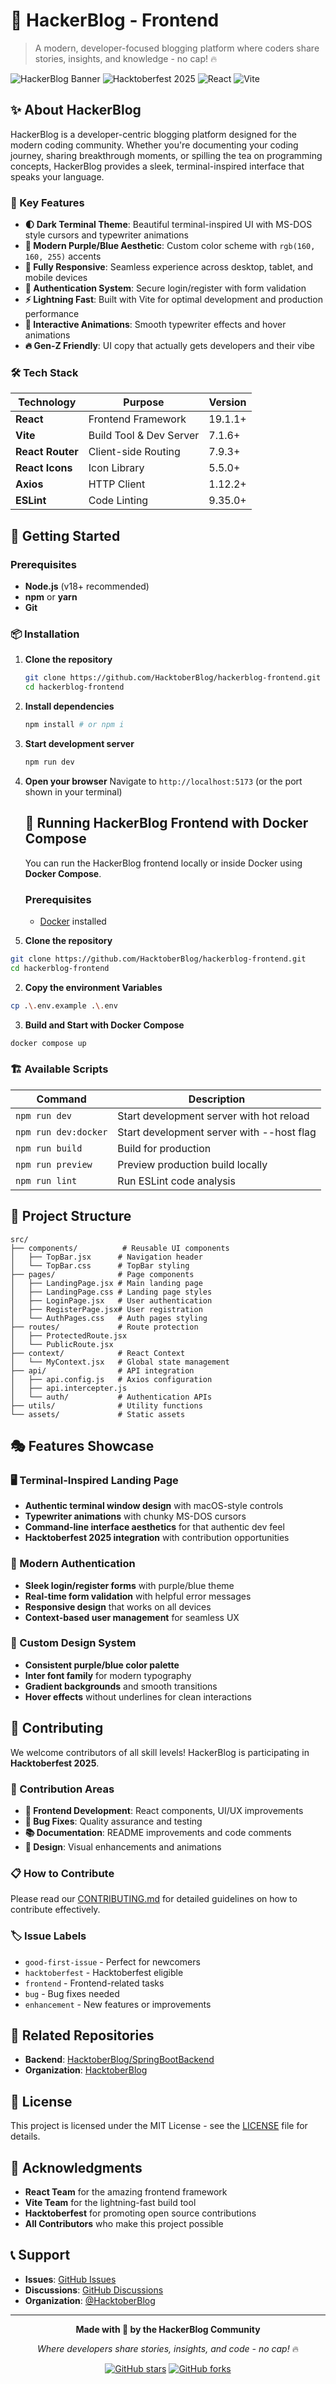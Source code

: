 # 🚀 HackerBlog - Frontend

> A modern, developer-focused blogging platform where coders share stories, insights, and knowledge - no cap! 🔥

![HackerBlog Banner](https://img.shields.io/badge/HackerBlog-Frontend-blueviolet?style=for-the-badge)
![Hacktoberfest 2025](https://img.shields.io/badge/Hacktoberfest-2025-orange?style=for-the-badge)
![React](https://img.shields.io/badge/React-18+-61DAFB?style=for-the-badge&logo=react)
![Vite](https://img.shields.io/badge/Vite-Latest-646CFF?style=for-the-badge&logo=vite)

## ✨ About HackerBlog

HackerBlog is a developer-centric blogging platform designed for the modern coding community. Whether you're documenting your coding journey, sharing breakthrough moments, or spilling the tea on programming concepts, HackerBlog provides a sleek, terminal-inspired interface that speaks your language.

### 🎯 Key Features

- **🌓 Dark Terminal Theme**: Beautiful terminal-inspired UI with MS-DOS style cursors and typewriter animations
- **💜 Modern Purple/Blue Aesthetic**: Custom color scheme with `rgb(160, 160, 255)` accents
- **📱 Fully Responsive**: Seamless experience across desktop, tablet, and mobile devices
- **🔐 Authentication System**: Secure login/register with form validation
- **⚡ Lightning Fast**: Built with Vite for optimal development and production performance
- **🎨 Interactive Animations**: Smooth typewriter effects and hover animations
- **🔥 Gen-Z Friendly**: UI copy that actually gets developers and their vibe

### 🛠 Tech Stack

| Technology       | Purpose                 | Version |
| ---------------- | ----------------------- | ------- |
| **React**        | Frontend Framework      | 19.1.1+ |
| **Vite**         | Build Tool & Dev Server | 7.1.6+  |
| **React Router** | Client-side Routing     | 7.9.3+  |
| **React Icons**  | Icon Library            | 5.5.0+  |
| **Axios**        | HTTP Client             | 1.12.2+ |
| **ESLint**       | Code Linting            | 9.35.0+ |

## 🚀 Getting Started

### Prerequisites

- **Node.js** (v18+ recommended)
- **npm** or **yarn**
- **Git**

### 📦 Installation

1. **Clone the repository**

   ```bash
   git clone https://github.com/HacktoberBlog/hackerblog-frontend.git
   cd hackerblog-frontend
   ```

2. **Install dependencies**

   ```bash
   npm install # or npm i
   ```

3. **Start development server**

   ```bash
   npm run dev
   ```

4. **Open your browser**
   Navigate to `http://localhost:5173` (or the port shown in your terminal)

    ## 🐳 Running HackerBlog Frontend with Docker Compose

   You can run the HackerBlog frontend locally or inside Docker using **Docker Compose**.


   ### **Prerequisites**

   - [Docker](https://www.docker.com/get-started) installed


1. **Clone the repository**

```bash   
git clone https://github.com/HacktoberBlog/hackerblog-frontend.git
cd hackerblog-frontend
```

2. **Copy the environment Variables**

```bash   
cp .\.env.example .\.env
```
3. **Build and Start with Docker Compose**

```bash   
docker compose up
````

### 🏗 Available Scripts

| Command           | Description                              |
| ----------------- | ---------------------------------------- |
| `npm run dev`     | Start development server with hot reload |
| `npm run dev:docker`     | Start development server with --host flag |
| `npm run build`   | Build for production                     |
| `npm run preview` | Preview production build locally         |
| `npm run lint`    | Run ESLint code analysis                 |

## 🎨 Project Structure

```
src/
├── components/          # Reusable UI components
│   ├── TopBar.jsx      # Navigation header
│   └── TopBar.css      # TopBar styling
├── pages/              # Page components
│   ├── LandingPage.jsx # Main landing page
│   ├── LandingPage.css # Landing page styles
│   ├── LoginPage.jsx   # User authentication
│   ├── RegisterPage.jsx# User registration
│   └── AuthPages.css   # Auth pages styling
├── routes/             # Route protection
│   ├── ProtectedRoute.jsx
│   └── PublicRoute.jsx
├── context/            # React Context
│   └── MyContext.jsx   # Global state management
├── api/                # API integration
│   ├── api.config.js   # Axios configuration
│   ├── api.intercepter.js
│   └── auth/           # Authentication APIs
├── utils/              # Utility functions
└── assets/             # Static assets
```

## 🎭 Features Showcase

### 🖥 Terminal-Inspired Landing Page

- **Authentic terminal window design** with macOS-style controls
- **Typewriter animations** with chunky MS-DOS cursors
- **Command-line interface aesthetics** for that authentic dev feel
- **Hacktoberfest 2025 integration** with contribution opportunities

### 🔐 Modern Authentication

- **Sleek login/register forms** with purple/blue theme
- **Real-time form validation** with helpful error messages
- **Responsive design** that works on all devices
- **Context-based user management** for seamless UX

### 🎨 Custom Design System

- **Consistent purple/blue color palette**
- **Inter font family** for modern typography
- **Gradient backgrounds** and smooth transitions
- **Hover effects** without underlines for clean interactions

## 🤝 Contributing

We welcome contributors of all skill levels! HackerBlog is participating in **Hacktoberfest 2025**.

### 🌟 Contribution Areas

- **🔧 Frontend Development**: React components, UI/UX improvements
- **🐛 Bug Fixes**: Quality assurance and testing
- **📚 Documentation**: README improvements and code comments
- **🎨 Design**: Visual enhancements and animations

### 📋 How to Contribute

Please read our [CONTRIBUTING.md](docs/en/CONTRIBUTING.md) for detailed guidelines on how to contribute effectively.

### 🏷 Issue Labels

- `good-first-issue` - Perfect for newcomers
- `hacktoberfest` - Hacktoberfest eligible
- `frontend` - Frontend-related tasks
- `bug` - Bug fixes needed
- `enhancement` - New features or improvements

## 🔗 Related Repositories

- **Backend**: [HacktoberBlog/SpringBootBackend](https://github.com/HacktoberBlog/SpringBootBackend)
- **Organization**: [HacktoberBlog](https://github.com/HacktoberBlog)

## 📄 License

This project is licensed under the MIT License - see the [LICENSE](LICENSE) file for details.

## 🙏 Acknowledgments

- **React Team** for the amazing frontend framework
- **Vite Team** for the lightning-fast build tool
- **Hacktoberfest** for promoting open source contributions
- **All Contributors** who make this project possible

## 📞 Support

- **Issues**: [GitHub Issues](https://github.com/HacktoberBlog/hackerblog-frontend/issues)
- **Discussions**: [GitHub Discussions](https://github.com/HacktoberBlog/hackerblog-frontend/discussions)
- **Organization**: [@HacktoberBlog](https://github.com/HacktoberBlog)

---

<div align="center">

**Made with 💜 by the HackerBlog Community**

_Where developers share stories, insights, and code - no cap!_ 🔥

[![GitHub stars](https://img.shields.io/github/stars/HacktoberBlog/hackerblog-frontend?style=social)](https://github.com/HacktoberBlog/hackerblog-frontend/stargazers)
[![GitHub forks](https://img.shields.io/github/forks/HacktoberBlog/hackerblog-frontend?style=social)](https://github.com/HacktoberBlog/hackerblog-frontend/network/members)

</div>
